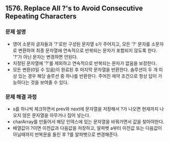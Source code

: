 ## 1576. Replace All ?'s to Avoid Consecutive Repeating Characters
### 문제 설명
- 영어 소문자 글자들과 '?'로만 구성된 문자열 s가 주어지고, 모든 '?' 문자를 소문자로 변환하여 최종 문자열에 연속적으로 반복되는 문자가 포함되지 않도록 한다. '?'가 아닌 문자는 변경하면 안된다.
- 지정된 문자열에 '?'를 제외하고 연속적으로 반복되는 문자가 없음을 보장한다.
- 모든 변환(0일 수 있음)이 완료된 후 마지막 문자열을 반환한다. 솔루션이 두 개 이상 있는 경우 해당 솔루션 중 하나를 반환한다. 주어진 제약 조건으로 항상 답이 가능하다는 것을 보여줄 수 있다.
​
### 문제 해결 과정
- s를 하나씩 체크하면서 prev와 next에 문자열을 저장해서 ?가 나오면 현재까지 나오지 않은 문자열을 아무거나 집어 넣는다.
- charArray를 만들어서 해당 인덱스에 있는 문자열을 바꿔가면서 값을 찾아야한다.
- 배열값이 ?이면 이전값과 다음값을 저장하고, 알파벳 a부터 이전값 또는 다음값이 아닐때까지 반복문을 돌린 후 ?를 알파벳으로 변경해준다.